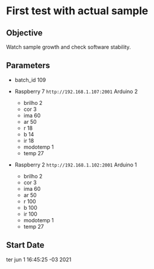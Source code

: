 # First test with actual sample
## Objective
Watch sample growth and check software stability.

## Parameters
- batch_id 109

- Raspberry 7 `http://192.168.1.107:2001` Arduino 2
    - brilho 2
    - cor 3
    - ima 60
    - ar 50
    - r 18
    - b 14
    - ir 18
    - modotemp 1
    - temp 27
- Raspberry 2 `http://192.168.1.102:2001` Arduino 1
    - brilho 2
    - cor 3
    - ima 60
    - ar 50
    - r 100
    - b 100
    - ir 100
    - modotemp 1
    - temp 27

## Start Date
ter jun  1 16:45:25 -03 2021
